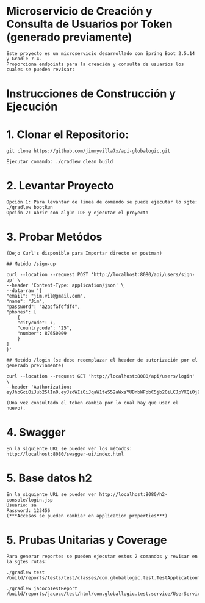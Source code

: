 # Microservicio de Creación y Consulta de Usuarios por Token (generado previamente)

    Este proyecto es un microservicio desarrollado con Spring Boot 2.5.14 y Gradle 7.4.
    Proporciona endpoints para la creación y consulta de usuarios los cuales se pueden revisar:

# Instrucciones de Construcción y Ejecución

# 1. **Clonar el Repositorio:**
    git clone https://github.com/jimmyvilla7x/api-globalogic.git

    Ejecutar comando: ./gradlew clean build

# 2. **Levantar Proyecto**
    Opción 1: Para levantar de linea de comando se puede ejecutar lo sgte: ./gradlew bootRun
    Opción 2: Abrir con algún IDE y ejecutar el proyecto

# 3. **Probar Metódos**
    (Dejo Curl's disponible para Importar directo en postman)

    ## Metódo /sign-up

    curl --location --request POST 'http://localhost:8080/api/users/sign-up' \
    --header 'Content-Type: application/json' \
    --data-raw '{
    "email": "jim.vil@gmail.com",
    "name": "Jim",
    "password": "a2asfGfdfdf4",
    "phones": [
        {
        "citycode": 7,
        "countrycode": "25",
        "number": 87650009
        }
    ]
    }'

    ## Metódo /login (se debe reeemplazar el header de autorización por el generado previamente)

    curl --location --request GET 'http://localhost:8080/api/users/login' \
    --header 'Authorization: eyJhbGciOiJub25lIn0.eyJzdWIiOiJqaW1teS52aWxsYUBnbWFpbC5jb20iLCJpYXQiOjE3MDEyNzQ4MzEsImV4cCI6MTcwMjEzODgzMX0.'

    (Una vez consultado el token cambia por lo cual hay que usar el nuevo).

# 4. Swagger 
    En la siguiente URL se pueden ver los métodos: http://localhost:8080/swagger-ui/index.html

# 5. Base datos h2 

    En la siguiente URL se pueden ver http://localhost:8080/h2-console/login.jsp
    Usuario: sa
    Password: 123456
    (***Accesos se pueden cambiar en application properties***)

# 5. Prubas Unitarias y Coverage

    Para generar reportes se pueden ejecutar estos 2 comandos y revisar en la sgtes rutas:

    ./gradlew test
    /build/reports/tests/test/classes/com.globallogic.test.TestApplicationTests.html

    ./gradlew jacocoTestReport
    /build/reports/jacoco/test/html/com.globallogic.test.service/UserService.html


    